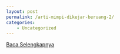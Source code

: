 ```yaml
---
layout: post
permalink: /arti-mimpi-dikejar-beruang-2/
categories:
    - Uncategorized
---
```


[Baca Selengkapnya](/07)